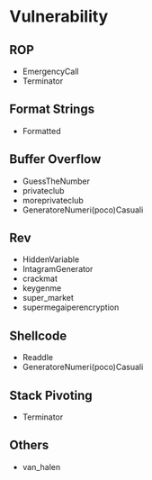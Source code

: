 # Vulnerability
## ROP
- EmergencyCall
- Terminator

## Format Strings
- Formatted

## Buffer Overflow
- GuessTheNumber
- privateclub
- moreprivateclub
- GeneratoreNumeri(poco)Casuali

## Rev
- HiddenVariable
- IntagramGenerator
- crackmat
- keygenme
- super_market
- supermegaiperencryption

## Shellcode
- Readdle
- GeneratoreNumeri(poco)Casuali

## Stack Pivoting
- Terminator

## Others
- van_halen
